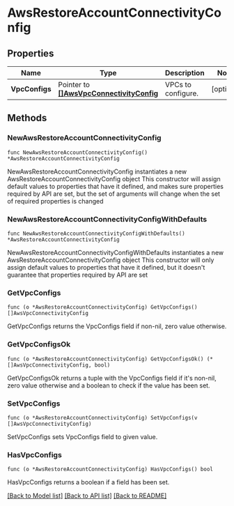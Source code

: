 # AwsRestoreAccountConnectivityConfig

## Properties

Name | Type | Description | Notes
------------ | ------------- | ------------- | -------------
**VpcConfigs** | Pointer to [**[]AwsVpcConnectivityConfig**](AwsVpcConnectivityConfig.md) | VPCs to configure. | [optional] 

## Methods

### NewAwsRestoreAccountConnectivityConfig

`func NewAwsRestoreAccountConnectivityConfig() *AwsRestoreAccountConnectivityConfig`

NewAwsRestoreAccountConnectivityConfig instantiates a new AwsRestoreAccountConnectivityConfig object
This constructor will assign default values to properties that have it defined,
and makes sure properties required by API are set, but the set of arguments
will change when the set of required properties is changed

### NewAwsRestoreAccountConnectivityConfigWithDefaults

`func NewAwsRestoreAccountConnectivityConfigWithDefaults() *AwsRestoreAccountConnectivityConfig`

NewAwsRestoreAccountConnectivityConfigWithDefaults instantiates a new AwsRestoreAccountConnectivityConfig object
This constructor will only assign default values to properties that have it defined,
but it doesn't guarantee that properties required by API are set

### GetVpcConfigs

`func (o *AwsRestoreAccountConnectivityConfig) GetVpcConfigs() []AwsVpcConnectivityConfig`

GetVpcConfigs returns the VpcConfigs field if non-nil, zero value otherwise.

### GetVpcConfigsOk

`func (o *AwsRestoreAccountConnectivityConfig) GetVpcConfigsOk() (*[]AwsVpcConnectivityConfig, bool)`

GetVpcConfigsOk returns a tuple with the VpcConfigs field if it's non-nil, zero value otherwise
and a boolean to check if the value has been set.

### SetVpcConfigs

`func (o *AwsRestoreAccountConnectivityConfig) SetVpcConfigs(v []AwsVpcConnectivityConfig)`

SetVpcConfigs sets VpcConfigs field to given value.

### HasVpcConfigs

`func (o *AwsRestoreAccountConnectivityConfig) HasVpcConfigs() bool`

HasVpcConfigs returns a boolean if a field has been set.


[[Back to Model list]](../README.md#documentation-for-models) [[Back to API list]](../README.md#documentation-for-api-endpoints) [[Back to README]](../README.md)


